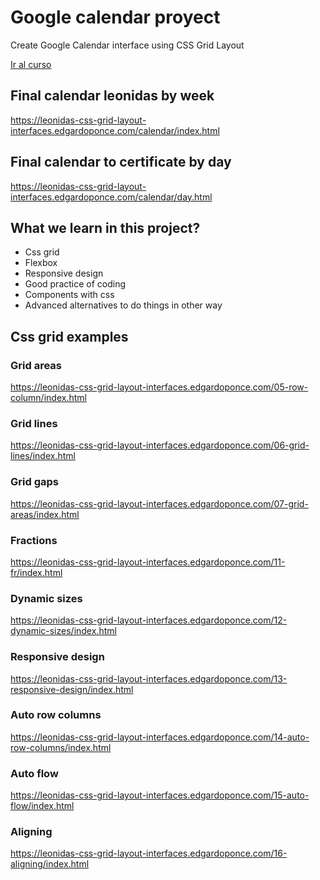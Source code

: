 # Google calendar proyect 

Create Google Calendar interface using CSS Grid Layout

<p>
  <a href="https://leonidasesteban.com/cursos/css-grid-layout-interfaces">
    Ir al curso
  </a>
</p>

## Final calendar leonidas by week

https://leonidas-css-grid-layout-interfaces.edgardoponce.com/calendar/index.html

## Final calendar to certificate by day

https://leonidas-css-grid-layout-interfaces.edgardoponce.com/calendar/day.html

## What we learn in this project?

* Css grid
* Flexbox
* Responsive design
* Good practice of coding
* Components with css
* Advanced alternatives to do things in other way

## Css grid examples

### Grid areas

https://leonidas-css-grid-layout-interfaces.edgardoponce.com/05-row-column/index.html

### Grid lines

https://leonidas-css-grid-layout-interfaces.edgardoponce.com/06-grid-lines/index.html

### Grid gaps

https://leonidas-css-grid-layout-interfaces.edgardoponce.com/07-grid-areas/index.html

### Fractions

https://leonidas-css-grid-layout-interfaces.edgardoponce.com/11-fr/index.html

### Dynamic sizes

https://leonidas-css-grid-layout-interfaces.edgardoponce.com/12-dynamic-sizes/index.html

### Responsive design

https://leonidas-css-grid-layout-interfaces.edgardoponce.com/13-responsive-design/index.html

### Auto row columns

https://leonidas-css-grid-layout-interfaces.edgardoponce.com/14-auto-row-columns/index.html

### Auto flow

https://leonidas-css-grid-layout-interfaces.edgardoponce.com/15-auto-flow/index.html

### Aligning

https://leonidas-css-grid-layout-interfaces.edgardoponce.com/16-aligning/index.html


